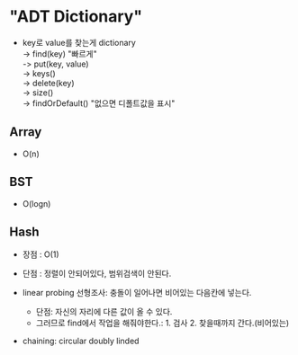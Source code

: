# "ADT Dictionary"
- key로 value를 찾는게 dictionary  
-> find(key) "빠르게"  
-> put(key, value)  
-> keys()  
-> delete(key)  
-> size()  
-> findOrDefault() "없으면 디폴트값을 표시"  

## Array
- O(n)
## BST
- O(logn)
## Hash
- 장점 : O(1)
- 단점 : 정렬이 안되어있다, 범위검색이 안된다.

- linear probing 선형조사: 충돌이 일어나면 비어있는 다음칸에 넣는다.
    - 단점: 자신의 자리에 다른 값이 올 수 있다.
    - 그러므로 find에서 작업을 해줘야한다.: 1. 검사 2. 찾을때까지 간다.(비어있는)
- chaining: circular doubly linded

